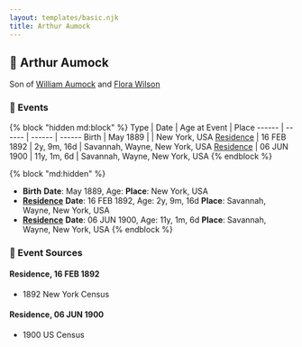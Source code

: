 ```yaml
---
layout: templates/basic.njk
title: Arthur Aumock
---
```

## 🔵 Arthur Aumock

Son of [William Aumock](/people/5/50418111) and [Flora Wilson](/people/2/2426620)

### 📆 Events

{% block "hidden md:block" %}
Type | Date | Age at Event | Place
------ | ------ | ------ | ------
Birth | May 1889 |  | New York, USA
[Residence](#event-event-0) | 16 FEB 1892 | 2y, 9m, 16d | Savannah, Wayne, New York, USA
[Residence](#event-event-1) | 06 JUN 1900 | 11y, 1m, 6d | Savannah, Wayne, New York, USA
{% endblock %}

{% block "md:hidden" %}
- **Birth**
**Date**: May 1889, Age:
**Place**: New York, USA
- **[Residence](#event-event-0)**
**Date**: 16 FEB 1892, Age: 2y, 9m, 16d
**Place**: Savannah, Wayne, New York, USA
- **[Residence](#event-event-1)**
**Date**: 06 JUN 1900, Age: 11y, 1m, 6d
**Place**: Savannah, Wayne, New York, USA
{% endblock %}

### 📰 Event Sources

#### <a id="event-event-0"></a> Residence, 16 FEB 1892
* 1892 New York Census

#### <a id="event-event-1"></a> Residence, 06 JUN 1900
* 1900 US Census
